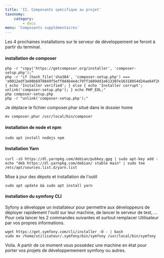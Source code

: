 ```yaml
---
title: 'II. Composants spécifique au projet'
taxonomy:
    category:
        - docs
menu: 'Composants supplémentaires'
---
```


Les 4 prochaines installations sur le serveur de développement se feront à partir du terminal.  

#### installation de composer

	php -r "copy('https://getcomposer.org/installer', 'composer-setup.php');" 
	php -r "if (hash_file('sha384', 'composer-setup.php') === 'e0012edf3e80b6978849f5eff0d4b4e4c79ff1609dd1e613307e16318854d24ae64f26d17af3ef0bf7cfb710ca74755a') { echo 'Installer verified'; } else { echo 'Installer corrupt'; unlink('composer-setup.php'); } echo PHP_EOL;"
	php composer-setup.php
	php -r "unlink('composer-setup.php');"

Je déplace le fichier composer.phar situé dans le dossier home

	mv composer.phar /usr/local/bin/composer

#### installation de node et npm

	sudo apt install nodejs npm
    
#### Installation Yarn

	curl -sS https://dl.yarnpkg.com/debian/pubkey.gpg | sudo apt-key add -  
    echo "deb https://dl.yarnpkg.com/debian/ stable main" | sudo tee /etc/apt/sources.list.d/yarn.list

Mise à jour des dépots et installation de l'outil

    sudo apt update && sudo apt install yarn

#### installation du symfony CLI
Syfony a développe un installateur pour permettre aux développeurs de déployer rapidement l'outil sur leur machine, de lancer le serveur de test, ... Pour cela lancer les 2 commandes suivantes et surtout remplacer Utilisateur par vos propres informations.

    wget https://get.symfony.com/cli/installer -O - | bash
    sudo mv /home/utilisateur/.symfony/bin/symfony /usr/local/bin/symfony

Voila. A partir de ce moment vous possédez une machine en état pour porter vos projets de développemement symfony ou autres.